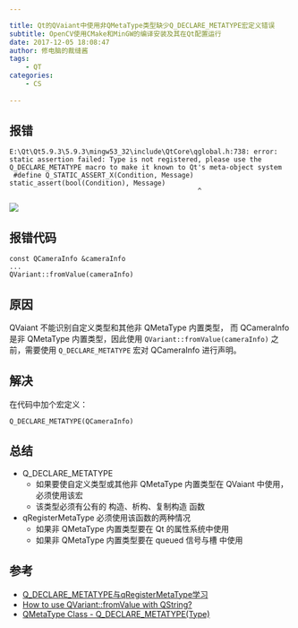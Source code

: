 ```yaml
---

title: Qt的QVaiant中使用非QMetaType类型缺少Q_DECLARE_METATYPE宏定义错误
subtitle: OpenCV使用CMake和MinGW的编译安装及其在Qt配置运行
date: 2017-12-05 18:08:47
author: 修电脑的裁缝酱
tags:
	- QT
categories: 
	- CS
	
---
```


## 报错

```
E:\Qt\Qt5.9.3\5.9.3\mingw53_32\include\QtCore\qglobal.h:738: error: static assertion failed: Type is not registered, please use the Q_DECLARE_METATYPE macro to make it known to Qt's meta-object system
 #define Q_STATIC_ASSERT_X(Condition, Message) static_assert(bool(Condition), Message)
                                               ^
```

<!-- more -->

![](http://huihut-img.oss-cn-shenzhen.aliyuncs.com/Q_DECLARE_METATYPE.png)

## 报错代码
```
const QCameraInfo &cameraInfo
...
QVariant::fromValue(cameraInfo)
```

## 原因

QVaiant 不能识别自定义类型和其他非 QMetaType 内置类型， 而 QCameraInfo 是非 QMetaType 内置类型，因此使用 `QVariant::fromValue(cameraInfo)` 之前，需要使用 `Q_DECLARE_METATYPE` 宏对 QCameraInfo 进行声明。

## 解决

在代码中加个宏定义：

```
Q_DECLARE_METATYPE(QCameraInfo)
```

## 总结

* Q_DECLARE_METATYPE
    * 如果要使自定义类型或其他非 QMetaType 内置类型在 QVaiant 中使用，必须使用该宏
    * 该类型必须有公有的 构造、析构、复制构造 函数
* qRegisterMetaType 必须使用该函数的两种情况
    * 如果非 QMetaType 内置类型要在 Qt 的属性系统中使用
    * 如果非 QMetaType 内置类型要在 queued 信号与槽 中使用

## 参考

* [Q_DECLARE_METATYPE与qRegisterMetaType学习](http://blog.sina.com.cn/s/blog_640531380100yfei.html)
* [How to use QVariant::fromValue with QString?](https://stackoverflow.com/questions/34278017/how-to-use-qvariantfromvalue-with-qstring)
* [QMetaType Class - Q_DECLARE_METATYPE(Type)](http://doc.qt.io/qt-5/qmetatype.html#Q_DECLARE_METATYPE)
